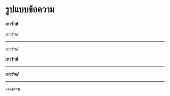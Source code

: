 # รูปแบบข้อความ

**เทวรักษ์**

*เทวรักษ์*

---
_เทวรักษ์_

__เทวรักษ์__

---
**_เทวรักษ์_**

---

~~วงค์ธรรม~~